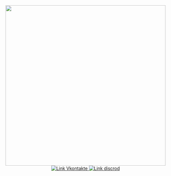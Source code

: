 <div id="header" align="center">
    <img src="https://n1s1.hsmedia.ru/ca/4f/5f/ca4f5f1ddb590b99f6d149ec7de5e619/500x195_0xac120002_8750934841540477179.gif" width="500">
    <div id="badges">
        <a href="https://vk.com/korsun112">
            <img src="https://img.shields.io/badge/VK-blue?style=for-the-badge&logo=VK&logoColor=white" alt="Link Vkontakte">
        </a>
        <a href="https://discord.gg/jqFuwv96V6">
            <img src="https://img.shields.io/badge/Discord-violet?style=for-the-badge&logo=Discord&logoColor=white" alt="Link discrod">
        </a>
    </div>
</div>